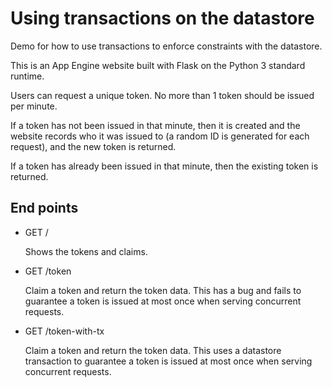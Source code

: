 Using transactions on the datastore
===================================

Demo for how to use transactions to enforce constraints with the datastore.

This is an App Engine website built with Flask on the Python 3 standard runtime.

Users can request a unique token. No more than 1 token should be issued per minute.

If a token has not been issued in that minute, then it is created and the website records who it was issued to (a random ID is generated for each request), and the new token is returned.

If a token has already been issued in that minute, then the existing token is returned.


End points
---------

- GET /

    Shows the tokens and claims.

- GET /token

    Claim a token and return the token data. This has a bug and fails to guarantee a token is issued at most once when serving concurrent requests.

- GET /token-with-tx

    Claim a token and return the token data. This uses a datastore transaction to guarantee a token is issued at most once when serving concurrent requests.
